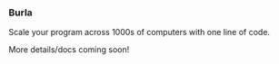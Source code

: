 ### Burla

Scale your program across 1000s of computers with one line of code.

More details/docs coming soon!
